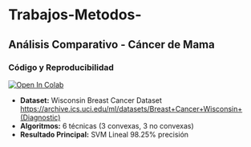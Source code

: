 # Trabajos-Metodos-
## Análisis Comparativo - Cáncer de Mama

### Código y Reproducibilidad
[![Open In Colab](https://colab.research.google.com/assets/colab-badge.svg)](https://colab.research.google.com/github/Mario-Wladick/Trabajo-M-todos-/blob/main/segunda_unidad/Articulo_convexo%20vs%20no%20convexo/paper_corregido/AnalisisOptiConvexa_y_No_Convexa.ipynb)
- **Dataset:** Wisconsin Breast Cancer Dataset
https://archive.ics.uci.edu/ml/datasets/Breast+Cancer+Wisconsin+(Diagnostic)
- **Algoritmos:** 6 técnicas (3 convexas, 3 no convexas)  
- **Resultado Principal:** SVM Lineal 98.25% precisión
